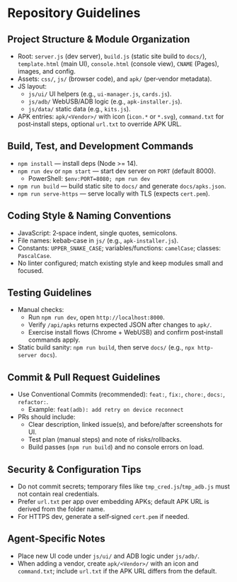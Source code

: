 # Repository Guidelines

## Project Structure & Module Organization
- Root: `server.js` (dev server), `build.js` (static site build to `docs/`), `template.html` (main UI), `console.html` (console view), `CNAME` (Pages), images, and config.
- Assets: `css/`, `js/` (browser code), and `apk/` (per‑vendor metadata).
- JS layout:
  - `js/ui/` UI helpers (e.g., `ui-manager.js`, `cards.js`).
  - `js/adb/` WebUSB/ADB logic (e.g., `apk-installer.js`).
  - `js/data/` static data (e.g., `kits.js`).
- APK entries: `apk/<Vendor>/` with icon (`icon.*` or `*.svg`), `command.txt` for post‑install steps, optional `url.txt` to override APK URL.

## Build, Test, and Development Commands
- `npm install` — install deps (Node >= 14).
- `npm run dev` or `npm start` — start dev server on `PORT` (default 8000).
  - PowerShell: `$env:PORT=8080; npm run dev`
- `npm run build` — build static site to `docs/` and generate `docs/apks.json`.
- `npm run serve-https` — serve locally with TLS (expects `cert.pem`).

## Coding Style & Naming Conventions
- JavaScript: 2‑space indent, single quotes, semicolons.
- File names: kebab‑case in `js/` (e.g., `apk-installer.js`).
- Constants: `UPPER_SNAKE_CASE`; variables/functions: `camelCase`; classes: `PascalCase`.
- No linter configured; match existing style and keep modules small and focused.

## Testing Guidelines
- Manual checks:
  - Run `npm run dev`, open `http://localhost:8000`.
  - Verify `/api/apks` returns expected JSON after changes to `apk/`.
  - Exercise install flows (Chrome + WebUSB) and confirm post‑install commands apply.
- Static build sanity: `npm run build`, then serve `docs/` (e.g., `npx http-server docs`).

## Commit & Pull Request Guidelines
- Use Conventional Commits (recommended): `feat:`, `fix:`, `chore:`, `docs:`, `refactor:`.
  - Example: `feat(adb): add retry on device reconnect`
- PRs should include:
  - Clear description, linked issue(s), and before/after screenshots for UI.
  - Test plan (manual steps) and note of risks/rollbacks.
  - Build passes (`npm run build`) and no console errors on load.

## Security & Configuration Tips
- Do not commit secrets; temporary files like `tmp_cred.js`/`tmp_adb.js` must not contain real credentials.
- Prefer `url.txt` per app over embedding APKs; default APK URL is derived from the folder name.
- For HTTPS dev, generate a self‑signed `cert.pem` if needed.

## Agent‑Specific Notes
- Place new UI code under `js/ui/` and ADB logic under `js/adb/`.
- When adding a vendor, create `apk/<Vendor>/` with an icon and `command.txt`; include `url.txt` if the APK URL differs from the default.
